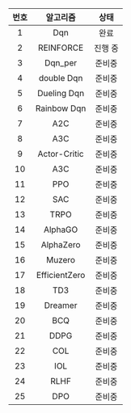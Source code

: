 | 번호 |     알고리즘     |   상태   |
|:----:|:--------------:|:--------:|
|  1   |      Dqn       |   완료    |
|  2   |   REINFORCE    |  진행 중  |
|  3   |    Dqn_per     |  준비중   |
|  4   |   double Dqn   |  준비중   |
|  5   |  Dueling Dqn   |  준비중   |
|  6   |  Rainbow Dqn   |  준비중   |
|  7   |      A2C       |  준비중   |
|  8   |      A3C       |  준비중   |
|  9   |  Actor-Critic  |  준비중   |
| 10   |      A3C       |  준비중   |
| 11   |      PPO       |  준비중   |
| 12   |      SAC       |  준비중   |
| 13   |     TRPO       |  준비중   |
| 14   |    AlphaGO     |  준비중   |
| 15   |   AlphaZero    |  준비중   |
| 16   |     Muzero     |  준비중   |
| 17   |  EfficientZero |  준비중   |
| 18   |      TD3       |  준비중   |
| 19   |    Dreamer     |  준비중   |
| 20   |      BCQ       |  준비중   |
| 21   |     DDPG       |  준비중   |
| 22   |      COL       |  준비중   |
| 23   |      IOL       |  준비중   |
| 24   |     RLHF       |  준비중   |
| 25   |      DPO       |  준비중   |
